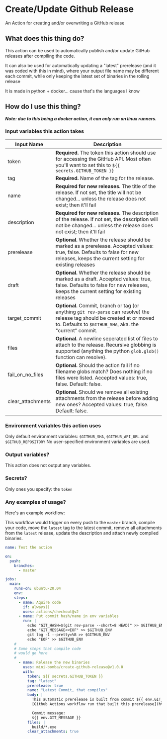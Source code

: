 # Create/Update Github Release
An Action for creating and/or overwriting a GitHub release

## What does this thing do?
This action can be used to automatically publish and/or update GitHub releases after 
compiling the code.

It can also be used for automatically updating a "latest" prerelease (and it was coded 
with this in mind), where your output file name may be different each commit, while only
keeping the latest set of binaries in the rolling release

It is made in python + docker... cause that's the languages I know

## How do I use this thing?

***Note: due to this being a docker action, it can only run on linux runners.***

### Input variables this action takes

Input Name | Description
-----------|------------
token | **Required.** The token this action should use for accessing the GitHub API. Most often you'll want to set this to `${{ secrets.GITHUB_TOKEN }}`
tag | **Required.** Name of the tag for the release.
name | **Required for new releases.** The title of the release. If not set, the title will not be changed... unless the release does not exist; then it'll fail
description | **Required for new releases.** The description of the release. If not set, the description will not be changed... unless the release does not exist; then it'll fail
prerelease | **Optional.** Whether the release should be marked as a prerelease. Accepted values: true, false. Defaults to false for new releases, keeps the current setting for existing releases
draft | **Optional.** Whether the release should be marked as a draft. Accepted values: true, false. Defaults to false for new releases, keeps the current setting for existing releases
target_commit | **Optional.** Commit, branch or tag (or anything `git rev-parse` can resolve) the release tag should be created at or moved to. Defaults to `$GITHUB_SHA`, aka. the "current" commit.
files | **Optional.** A newline seperated list of files to attach to the release. Recursive globbing is supported (anything the python `glob.glob()` function can resolve).
fail_on_no_files | **Optional.** Should the action fail if no filename globs match? Does nothing if no files were listed. Accepted values: true, false. Default: false.
clear_attachments | **Optional.** Should we remove all existing attachments from the release before adding new ones? Accepted values: true, false. Default: false.

### Environment variables this action uses
Only default environment variables: `$GITHUB_SHA`, `$GITHUB_API_URL` and `$GITHUB_REPOSITORY`
No user-specified environment variables are used.

### Output variables?
This action does not output any variables.

### Secrets?
Only ones you specify: the `token`

### Any examples of usage?
Here's an example workflow:

This workflow would trigger on every push to the `master` branch, compile your code, 
move the `latest` tag to the latest commit, remove all attachments from the `latest` release, update the description 
and attach newly compiled binaries. 
```yaml
name: Test the action

on:
  push:
    branches:
      - master

jobs:
  main:
    runs-on: ubuntu-20.04
    env:
    steps:
      - name: Aquire code
        if: always()
        uses: actions/checkout@v2
      - name: Put commit hash/name in env variables
        run: |
          echo "GIT_HASH=$(git rev-parse --short=8 HEAD)" >> $GITHUB_ENV
          echo "GIT_MESSAGE<<EOF" >> $GITHUB_ENV
          git log -1 --pretty=%B >> $GITHUB_ENV
          echo "EOF" >> $GITHUB_ENV
    #
    # Some steps that compile code
    # would go here
    #
      - name: Release the new binaries
        uses: mini-bomba/create-github-release@v1.0.0
        with:
          token: ${{ secrets.GITHUB_TOKEN }}
          tag: "latest"
          prerelease: true
          name: "Latest Commit, that compiles"
          body: |
            This automatic prerelease is built from commit ${{ env.GIT_HASH }} and was triggered by @${{ github.actor }}
            [Github Actions workflow run that built this prerelease](https://github.com/${{ github.repository }}/actions/runs/${{ github.run_id }})

            Commit message:
            ${{ env.GIT_MESSAGE }}
          files: |
            build/*.exe
          clear_attachments: true
```

